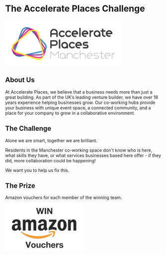 # The Accelerate Places Challenge

<img src='AP-Manchester-Logo-300px-120-px.gif' height="150" width="auto" />

## About Us
At Accelerate Places, we believe that a business needs more than just a great building. 
As part of the UK’s leading venture builder, we have over 18 years experience helping businesses grow. Our co-working hubs provide your business with unique event space, a connected community, and a place for your company to grow in a collaborative environment.

## The Challenge
Alone we are smart, together we are brilliant.

Residents in the Manchester co-working space don't know who is here, what skills they have, or what services businesses based here offer - if they did, more collaboration could be happening!

We want you to help us fix this.


## The Prize
Amazon vouchers for each member of the winning team.

<img src='amazon-vouchers.jpg' height="150" width="auto" />
